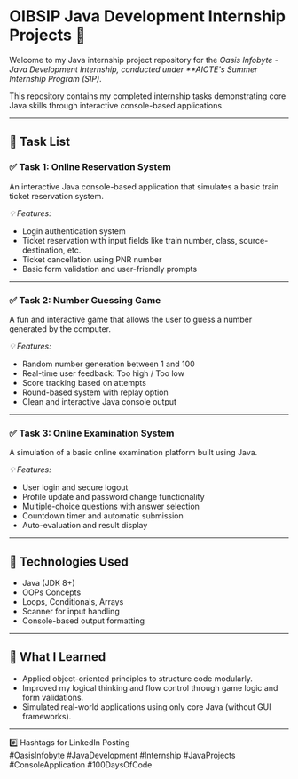 # OIBSIP Java Development Internship Projects 🚀

Welcome to my Java internship project repository for the *Oasis Infobyte - Java Development Internship, conducted under **AICTE's Summer Internship Program (SIP)*.

This repository contains my completed internship tasks demonstrating core Java skills through interactive console-based applications.

---

## 📌 Task List

### ✅ Task 1: Online Reservation System
An interactive Java console-based application that simulates a basic train ticket reservation system.

*💡 Features:*
- Login authentication system
- Ticket reservation with input fields like train number, class, source-destination, etc.
- Ticket cancellation using PNR number
- Basic form validation and user-friendly prompts

---

### ✅ Task 2: Number Guessing Game
A fun and interactive game that allows the user to guess a number generated by the computer.

*💡 Features:*
- Random number generation between 1 and 100
- Real-time user feedback: Too high / Too low
- Score tracking based on attempts
- Round-based system with replay option
- Clean and interactive Java console output

---

### ✅ Task 3: Online Examination System
A simulation of a basic online examination platform built using Java.

*💡 Features:*
- User login and secure logout
- Profile update and password change functionality
- Multiple-choice questions with answer selection
- Countdown timer and automatic submission
- Auto-evaluation and result display

---

## 🔧 Technologies Used
- Java (JDK 8+)
- OOPs Concepts
- Loops, Conditionals, Arrays
- Scanner for input handling
- Console-based output formatting

---

## 🧠 What I Learned
- Applied object-oriented principles to structure code modularly.
- Improved my logical thinking and flow control through game logic and form validations.
- Simulated real-world applications using only core Java (without GUI frameworks).

---

#️⃣ Hashtags for LinkedIn Posting  
#OasisInfobyte #JavaDevelopment #Internship #JavaProjects #ConsoleApplication #100DaysOfCode
